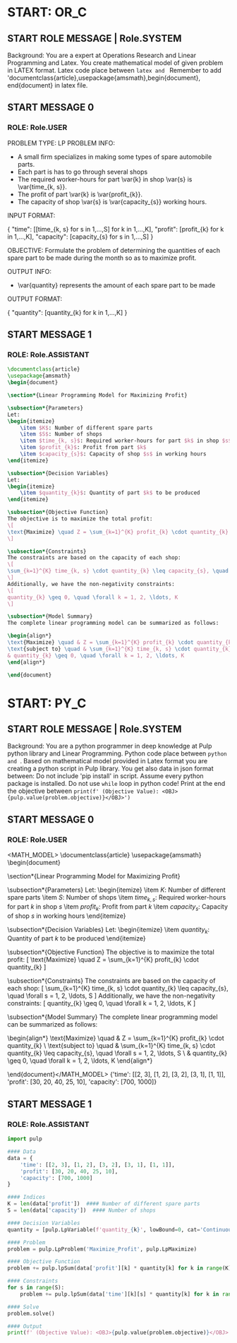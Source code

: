 # START: OR_C 
## START ROLE MESSAGE | Role.SYSTEM 
Background: You are a expert at Operations Research and Linear Programming and Latex. You create mathematical model of given problem in LATEX format. Latex code place between ```latex and ``` Remember to add 'documentclass{article},usepackage{amsmath},begin{document}, end{document} in latex file. 
## START MESSAGE 0 
### ROLE: Role.USER
<DESCRIPTION>
PROBLEM TYPE: LP
PROBLEM INFO:

- A small firm specializes in making some types of spare automobile parts. 
- Each part is has to go through several shops 
- The required worker-hours for part \var{k} in shop \var{s} is \var{time_{k, s}}.
- The profit of part \var{k} is \var{profit_{k}}.
- The capacity of shop \var{s} is \var{capacity_{s}} working hours.

INPUT FORMAT:

{
	"time": [[time_{k, s} for s in 1,...,S] for k in 1,...,K],
	"profit": [profit_{k} for k in 1,...,K],
	"capacity": [capacity_{s} for s in 1,...,S]
}


OBJECTIVE: Formulate the problem of determining the quantities of each spare part to be made during the month so as to maximize profit.

OUTPUT INFO:

- \var{quantity} represents the amount of each spare part to be made

OUTPUT FORMAT:

{
	"quantity": [quantity_{k} for k in 1,...,K]
}
</DESCRIPTION>


## START MESSAGE 1 
### ROLE: Role.ASSISTANT
```latex
\documentclass{article}
\usepackage{amsmath}
\begin{document}

\section*{Linear Programming Model for Maximizing Profit}

\subsection*{Parameters}
Let:
\begin{itemize}
    \item $K$: Number of different spare parts
    \item $S$: Number of shops
    \item $time_{k, s}$: Required worker-hours for part $k$ in shop $s$
    \item $profit_{k}$: Profit from part $k$
    \item $capacity_{s}$: Capacity of shop $s$ in working hours
\end{itemize}

\subsection*{Decision Variables}
Let:
\begin{itemize}
    \item $quantity_{k}$: Quantity of part $k$ to be produced
\end{itemize}

\subsection*{Objective Function}
The objective is to maximize the total profit:
\[
\text{Maximize} \quad Z = \sum_{k=1}^{K} profit_{k} \cdot quantity_{k}
\]

\subsection*{Constraints}
The constraints are based on the capacity of each shop:
\[
\sum_{k=1}^{K} time_{k, s} \cdot quantity_{k} \leq capacity_{s}, \quad \forall s = 1, 2, \ldots, S
\]
Additionally, we have the non-negativity constraints:
\[
quantity_{k} \geq 0, \quad \forall k = 1, 2, \ldots, K
\]

\subsection*{Model Summary}
The complete linear programming model can be summarized as follows:

\begin{align*}
\text{Maximize} \quad & Z = \sum_{k=1}^{K} profit_{k} \cdot quantity_{k} \\
\text{subject to} \quad & \sum_{k=1}^{K} time_{k, s} \cdot quantity_{k} \leq capacity_{s}, \quad \forall s = 1, 2, \ldots, S \\
& quantity_{k} \geq 0, \quad \forall k = 1, 2, \ldots, K
\end{align*}

\end{document}
```

# START: PY_C 
## START ROLE MESSAGE | Role.SYSTEM 
Background: You are a python programmer in deep knowledge at Pulp python library and Linear Programming. Python code place between ```python and ```. Based on mathematical model provided in Latex format you are creating a python script in Pulp library. You get also data in json format between: <DATA></DATA> Do not include 'pip install' in script. Assume every python package is installed. Do not use `while` loop in python code! Print at the end the objective between <OBJ></OBJ> `print(f' (Objective Value): <OBJ>{pulp.value(problem.objective)}</OBJ>')` 
## START MESSAGE 0 
### ROLE: Role.USER
<MATH_MODEL>
\documentclass{article}
\usepackage{amsmath}
\begin{document}

\section*{Linear Programming Model for Maximizing Profit}

\subsection*{Parameters}
Let:
\begin{itemize}
    \item $K$: Number of different spare parts
    \item $S$: Number of shops
    \item $time_{k, s}$: Required worker-hours for part $k$ in shop $s$
    \item $profit_{k}$: Profit from part $k$
    \item $capacity_{s}$: Capacity of shop $s$ in working hours
\end{itemize}

\subsection*{Decision Variables}
Let:
\begin{itemize}
    \item $quantity_{k}$: Quantity of part $k$ to be produced
\end{itemize}

\subsection*{Objective Function}
The objective is to maximize the total profit:
\[
\text{Maximize} \quad Z = \sum_{k=1}^{K} profit_{k} \cdot quantity_{k}
\]

\subsection*{Constraints}
The constraints are based on the capacity of each shop:
\[
\sum_{k=1}^{K} time_{k, s} \cdot quantity_{k} \leq capacity_{s}, \quad \forall s = 1, 2, \ldots, S
\]
Additionally, we have the non-negativity constraints:
\[
quantity_{k} \geq 0, \quad \forall k = 1, 2, \ldots, K
\]

\subsection*{Model Summary}
The complete linear programming model can be summarized as follows:

\begin{align*}
\text{Maximize} \quad & Z = \sum_{k=1}^{K} profit_{k} \cdot quantity_{k} \\
\text{subject to} \quad & \sum_{k=1}^{K} time_{k, s} \cdot quantity_{k} \leq capacity_{s}, \quad \forall s = 1, 2, \ldots, S \\
& quantity_{k} \geq 0, \quad \forall k = 1, 2, \ldots, K
\end{align*}

\end{document}</MATH_MODEL>
<DATA>
{'time': [[2, 3], [1, 2], [3, 2], [3, 1], [1, 1]], 'profit': [30, 20, 40, 25, 10], 'capacity': [700, 1000]}</DATA>


## START MESSAGE 1 
### ROLE: Role.ASSISTANT
```python
import pulp

#### Data
data = {
    'time': [[2, 3], [1, 2], [3, 2], [3, 1], [1, 1]],
    'profit': [30, 20, 40, 25, 10],
    'capacity': [700, 1000]
}

#### Indices
K = len(data['profit'])  #### Number of different spare parts
S = len(data['capacity'])  #### Number of shops

#### Decision Variables
quantity = [pulp.LpVariable(f'quantity_{k}', lowBound=0, cat='Continuous') for k in range(K)]

#### Problem
problem = pulp.LpProblem('Maximize_Profit', pulp.LpMaximize)

#### Objective Function
problem += pulp.lpSum(data['profit'][k] * quantity[k] for k in range(K))

#### Constraints
for s in range(S):
    problem += pulp.lpSum(data['time'][k][s] * quantity[k] for k in range(K)) <= data['capacity'][s]

#### Solve
problem.solve()

#### Output
print(f' (Objective Value): <OBJ>{pulp.value(problem.objective)}</OBJ>')
```


